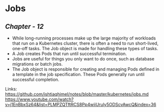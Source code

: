 # Jobs
## *Chapter - 12*
- While long-running processes make up the large majority of
workloads that run on a Kubernetes cluster, there is often a need to run short-lived,
one-off tasks. The Job object is made for handling these types of tasks.
- A Job creates Pods that run until successful termination.
- Jobs are useful for things you only want to do once, such as database migrations or batch jobs.
- The Job object is responsible for creating and managing Pods defined in a template in
the job specification. These Pods generally run until successful completion.

Links: https://github.com/ishtiaqhimel/notes/blob/master/kubernetes/jobs.md
https://www.youtube.com/watch?v=j1EnBbxSz64&list=PLMPZQTftRCS8Pp4wiiUruly5ODScvAwcQ&index=36